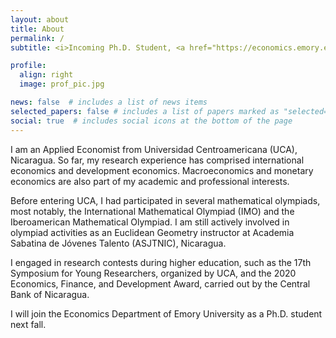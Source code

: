 ```yaml
---
layout: about
title: About
permalink: /
subtitle: <i>Incoming Ph.D. Student, <a href="https://economics.emory.edu/">Department of Economics, Emory University</a>.</i>

profile:
  align: right
  image: prof_pic.jpg

news: false  # includes a list of news items
selected_papers: false # includes a list of papers marked as "selected={true}"
social: true  # includes social icons at the bottom of the page
---
```


I am an Applied Economist from Universidad Centroamericana (UCA), Nicaragua. So far, my research experience has comprised international economics and development economics. Macroeconomics and monetary economics are also part of my academic and professional interests.

Before entering UCA, I had participated in several mathematical olympiads, most notably, the International Mathematical Olympiad (IMO) and the Iberoamerican Mathematical Olympiad. I am still actively involved in olympiad activities as an Euclidean Geometry instructor at Academia Sabatina de Jóvenes Talento (ASJTNIC), Nicaragua.

I engaged in research contests during higher education, such as the 17th Symposium for Young Researchers, organized by UCA, and the 2020 Economics, Finance, and Development Award, carried out by the Central Bank of Nicaragua.

I will join the Economics Department of Emory University as a Ph.D. student next fall.
